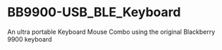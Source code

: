 # BB9900-USB_BLE_Keyboard
An ultra portable Keyboard Mouse Combo using the original Blackberry 9900 keyboard
